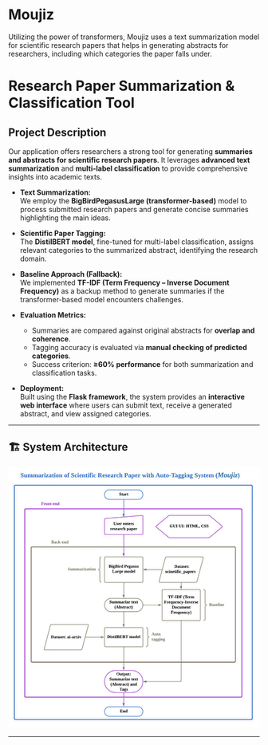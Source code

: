 # Moujiz
Utilizing the power of transformers, Moujiz uses a text summarization model for scientific research papers                that helps in generating abstracts for researchers, including which categories the paper falls under.                                
#  Research Paper Summarization & Classification Tool

##  Project Description  
Our application offers researchers a strong tool for generating **summaries and abstracts for scientific research papers**. It leverages **advanced text summarization** and **multi-label classification** to provide comprehensive insights into academic texts.

- **Text Summarization:**  
  We employ the **BigBirdPegasusLarge (transformer-based)** model to process submitted research papers and generate concise summaries highlighting the main ideas.  

- **Scientific Paper Tagging:**  
  The **DistilBERT model**, fine-tuned for multi-label classification, assigns relevant categories to the summarized abstract, identifying the research domain.  

- **Baseline Approach (Fallback):**  
  We implemented **TF-IDF (Term Frequency – Inverse Document Frequency)** as a backup method to generate summaries if the transformer-based model encounters challenges.  

- **Evaluation Metrics:**  
  - Summaries are compared against original abstracts for **overlap and coherence**.  
  - Tagging accuracy is evaluated via **manual checking of predicted categories**.  
  - Success criterion: **≥60% performance** for both summarization and classification tasks.  

- **Deployment:**  
  Built using the **Flask framework**, the system provides an **interactive web interface** where users can submit text, receive a generated abstract, and view assigned categories.  

---

## 🏗️ System Architecture  

![System Architecture](assets/SystemArchitecture.png)  

---
